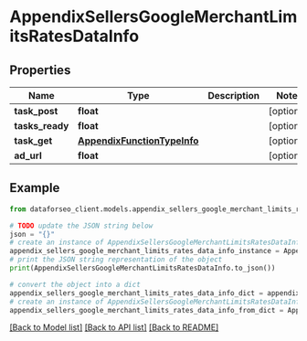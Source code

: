 # AppendixSellersGoogleMerchantLimitsRatesDataInfo


## Properties

Name | Type | Description | Notes
------------ | ------------- | ------------- | -------------
**task_post** | **float** |  | [optional] 
**tasks_ready** | **float** |  | [optional] 
**task_get** | [**AppendixFunctionTypeInfo**](AppendixFunctionTypeInfo.md) |  | [optional] 
**ad_url** | **float** |  | [optional] 

## Example

```python
from dataforseo_client.models.appendix_sellers_google_merchant_limits_rates_data_info import AppendixSellersGoogleMerchantLimitsRatesDataInfo

# TODO update the JSON string below
json = "{}"
# create an instance of AppendixSellersGoogleMerchantLimitsRatesDataInfo from a JSON string
appendix_sellers_google_merchant_limits_rates_data_info_instance = AppendixSellersGoogleMerchantLimitsRatesDataInfo.from_json(json)
# print the JSON string representation of the object
print(AppendixSellersGoogleMerchantLimitsRatesDataInfo.to_json())

# convert the object into a dict
appendix_sellers_google_merchant_limits_rates_data_info_dict = appendix_sellers_google_merchant_limits_rates_data_info_instance.to_dict()
# create an instance of AppendixSellersGoogleMerchantLimitsRatesDataInfo from a dict
appendix_sellers_google_merchant_limits_rates_data_info_from_dict = AppendixSellersGoogleMerchantLimitsRatesDataInfo.from_dict(appendix_sellers_google_merchant_limits_rates_data_info_dict)
```
[[Back to Model list]](../README.md#documentation-for-models) [[Back to API list]](../README.md#documentation-for-api-endpoints) [[Back to README]](../README.md)


